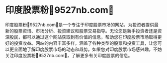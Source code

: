 # 印度股票粉🌼9527nb.com🌼

印度股票粉🌼9527nb.com🌼是一个专注于印度股票市场的网站，为投资者提供最新的股票资讯、市场分析、投资建议和股票交易指导。无论您是新手投资者还是资深股民，都可以通过这个网站获取到有价值的信息，帮助您在印度股票市场取得更好的投资收益。网站的内容丰富多样，涵盖了各种类型的股票和投资工具，让您可以更全面地了解印度股票市场的动态和趋势。如果您对印度股票市场感兴趣，不妨关注印度股票粉🌼9527nb.com🌼，了解更多有关印度股票的信息。